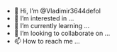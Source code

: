 - 👋 Hi, I’m @Vladimir3644defol
- 👀 I’m interested in ...
- 🌱 I’m currently learning ...
- 💞️ I’m looking to collaborate on ...
- 📫 How to reach me ...

<!---
Vladimir3644defol/Vladimir3644defol is a ✨ special ✨ repository because its `README.md` (this file) appears on your GitHub profile.
You can click the Preview link to take a look at your changes.
--->
